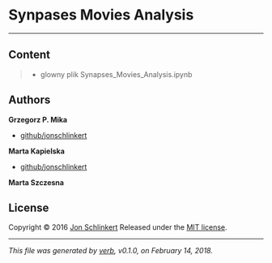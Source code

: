 # Synpases Movies Analysis

***

## Content

> * glowny plik Synapses_Movies_Analysis.ipynb


## Authors

**Grzegorz P. Mika**

* [github/jonschlinkert](https://github.com/grzegorzpmika)

**Marta Kapielska**

* [github/jonschlinkert](https://github.com/MartaKapielska)

**Marta Szczesna**

## License

Copyright © 2016 [Jon Schlinkert](https://github.com/jonschlinkert)
Released under the [MIT license](https://github.com/jonschlinkert/parse-authors/blob/master/LICENSE).

***

_This file was generated by [verb](https://github.com/verbose/verb), v0.1.0, on February 14, 2018._
